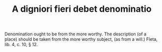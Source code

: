 ---
title: A digniori fieri debet denominatio
letter: A
permalink: "/definitions/bld-a-digniori-fieri-debet-denominatio.html"
body: Denomination ought to be from the more worthy. The description (of a place)
  should be taken from the more worthy subject, (as from a will.) Fleta, lib. 4, c.
  10, § 12.
published_at: '2018-08-05'
source: Black's Law Dictionary 2nd Ed (1910)
ngram: false
layout: post
---